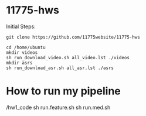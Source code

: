 # 11775-hws

Initial Steps: 
```
git clone https://github.com/11775website/11775-hws

cd /home/ubuntu
mkdir videos
sh run_download_video.sh all_video.lst ./videos
mkdir asrs
sh run_download_asr.sh all_asr.lst ./asrs
```

# How to run my pipeline
/hw1_code
sh run.feature.sh
sh run.med.sh
